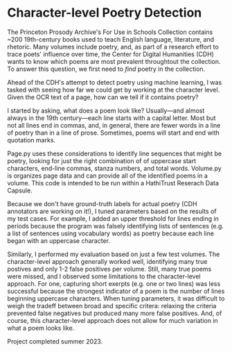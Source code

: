 # Character-level Poetry Detection 

The Princeton Prosody Archive's For Use in Schools Collection contains ~200 19th-century books used to teach English language, 
literature, and rhetoric. Many volumes include poetry, and, as part of a research effort to trace poets' influence over time, the Center for 
Digital Humanities (CDH) wants to know which poems are most prevalent throughtout the collection. To answer this question, we first need 
to *find* poetry in the collection. 

Ahead of the CDH's attempt to detect poetry using machine learning, I was tasked with seeing how far we could get by working at the character level. Given the OCR text of a page, how can we tell if it contains poetry? 

I started by asking, what does a poem look like? Usually—and almost always in the 19th century—each line starts with a capital letter. Most but not all lines end in commas, and, in general, there are fewer words in a line of poetry than in a line of prose. Sometimes, poems will start and end with quotation marks. 

Page.py uses these considerations to identify line sequences that might be poetry, looking for just the right combination of  of uppercase start characters, end-line commas, stanza numbers, and total words. Volume.py is organizes page data and can provide all of the identified poems in a volume. This code is intended to be run within a HathiTrust Reserach Data Capsule.

Because we don't have ground-truth labels for actual poetry (CDH annotators are working on it!), I tuned parameters based on the results of my test cases. For example, I added an upper threshold for lines ending in periods because the program was falsely identifying lists of sentences (e.g. a list of sentences using vocabulary words) as poetry because each line began with an uppercase character. 

Similarly, I performed my evaluation based on just a few test volumes. The character-level approach generally worked well, identifying many true postives and only 1-2 false positives per volume. Still, many true poems were missed, and I observed some limitations to the character-level approach. For one, capturing short exerpts (e.g. one or two lines) was less successful because the strongest indicator of a poem is the number of lines beginning uppercase characters. When tuning parameters, it was difficult to weigh the tradeff between broad and specific critera: relaxing the criteria prevented false negatives but produced many more false positives. And, of course, this character-level approach does not allow for much variation in what a poem looks like. 

Project completed summer 2023. 
